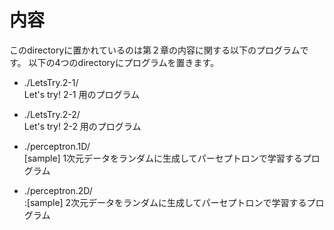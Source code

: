 # 内容

このdirectoryに置かれているのは第２章の内容に関する以下のプログラムです。
以下の4つのdirectoryにプログラムを置きます。

  - ./LetsTry.2-1/             
    Let's try! 2-1 用のプログラム

  - ./LetsTry.2-2/        
    Let's try! 2-2 用のプログラム

  - ./perceptron.1D/    
    [sample] 1次元データをランダムに生成してパーセプトロンで学習するプログラム

  - ./perceptron.2D/    
    :[sample] 2次元データをランダムに生成してパーセプトロンで学習するプログラム
    
